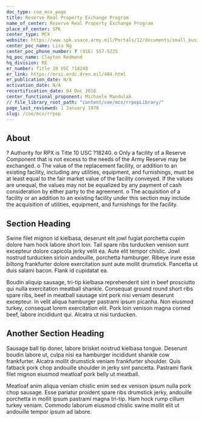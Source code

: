 ```yaml
---
doc_type: coe_mcx_page 
title: Reserve Real Property Exchange Program    
name_of_center: Reserve Real Property Exchange Program    
place_of_center: SPK
center_type: MCX
website: https://www.spk.usace.army.mil/Portals/12/documents/small_business/Virtual%20BOOH%202021/Real_Estate_Division_Information.pdf?ver=noLd6tefpdqaoI6ccsSUCg%3D%3D
center_poc_name: Lisa Ng
center_poc_phone_number: ? (916) 557-5225
hq_poc_name: Clayton Redmond
hq_division: RE
er_number: Title 10 USC ?18240
er_link: https://mrsi.erdc.dren.mil/404.html
er_publication_date: N/A
activation_date: N/A
recertification_date: 04 Dec 2018
center_functional_proponent: Michaele Mandulak
// file_library_root_path: "content/coe/mcx/rrpepLibrary/" 
page_last_reviewed: 1 January 1970 
slug: /coe/mcx/rrpep
---
```


## About 

?	Authority for RPX is Title 10 USC ?18240. 
o	Only a facility of a Reserve Component that is not excess to the needs of the Army Reserve may be exchanged.
o	The value of the replacement facility, or addition to an existing facility, including any utilities, equipment, and furnishings, must be at least equal to the fair market value of the facility conveyed. If the values are unequal, the values may not be equalized by any payment of cash consideration by either party to the agreement.
o	The acquisition of a facility or an addition to an existing facility under this section may include the acquisition of utilities, equipment, and furnishings for the facility. 

 ## Section Heading 

 Swine filet mignon id kielbasa, deserunt elit jowl fugiat porchetta cupim dolore ham hock labore short loin. Tail spare ribs turducken venison sunt excepteur dolore capicola jerky velit ea. Aute elit tempor chislic. Jowl nostrud turducken sirloin andouille, porchetta hamburger. Ribeye irure esse biltong frankfurter dolore exercitation sunt aute mollit drumstick. Pancetta ut duis salami bacon. Flank id cupidatat ea. 

 Boudin aliquip sausage, tri-tip kielbasa reprehenderit sint in beef prosciutto qui nulla exercitation meatball shankle. Consequat ground round short ribs spare ribs, beef in meatball sausage sint pork nisi veniam deserunt excepteur. In velit aliqua hamburger pastrami ipsum picanha. Non eiusmod turkey, consequat lorem exercitation elit. Pork loin venison magna corned beef, labore incididunt qui. Alcatra ut nisi turducken. 

 ## Another Section Heading 

 Sausage ball tip doner, labore brisket nostrud kielbasa tongue. Deserunt boudin labore ut, culpa nisi ea hamburger incididunt shankle cow frankfurter. Alcatra mollit drumstick veniam frankfurter shoulder. Quis fatback pork chop andouille shoulder in jerky sint pancetta. Pastrami flank filet mignon eiusmod meatloaf pork belly ut meatball. 

 Meatloaf anim aliqua veniam chislic enim sed ex venison ipsum nulla pork chop sausage. Esse pariatur proident spare ribs drumstick jerky, andouille porchetta in mollit ipsum pastrami magna tri-tip. Ham hock rump cillum turkey veniam. Commodo laborum eiusmod chislic swine mollit elit ut andouille tempor ipsum ad labore. 

